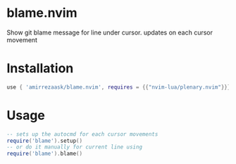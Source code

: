 # blame.nvim
Show git blame message for line under cursor. updates on each cursor movement

# Installation
```lua
use { 'amirrezaask/blame.nvim', requires = {{"nvim-lua/plenary.nvim"}}}
```

# Usage
```lua
-- sets up the autocmd for each cursor movements
require('blame').setup()
-- or do it manually for current line using
require('blame').blame()
```
